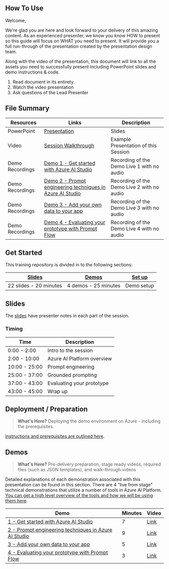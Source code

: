 ## How To Use

Welcome,

We're glad you are here and look forward to your delivery of this amazing content. As an experienced presenter, we know you know HOW to present so this guide will focus on WHAT you need to present. It will provide you a full run-through of the presentation created by the presentation design team. 

Along with the video of the presentation, this document will link to all the assets you need to successfully present including PowerPoint slides and demo instructions &
code.

1.  Read document in its entirety.
2.  Watch the video presentation
3.  Ask questions of the Lead Presenter

## File Summary

| Resources          | Links                            | Description |
|-------------------|----------------------------------|-------------------|
| PowerPoint        | [Presentation](https://aka.ms/AArxdf2) | Slides |
| Video            | [Session Walkthrough](https://aka.ms/AArxdew) | Example Presentation of this Session |
| Demo Recordings           | [Demo 1 - Get started with Azure AI Studio](https://aka.ms/AArxl37) | Recording of the Demo Live 1 with no audio| 
| Demo Recordings           | [Demo 2 - Prompt engineering techniques in Azure AI Studio](https://aka.ms/AArxl3e) | Recording of the Demo Live 2 with no audio| 
| Demo Recordings           | [Demo 3 - Add your own data to your app](https://aka.ms/AArxdeq) | Recording of the Demo Live 3 with no audio| 
| Demo Recordings           | [Demo 4 - Evaluating your prototype with Prompt Flow](https://aka.ms/AArxl3p) | Recording of the Demo Live 4 with no audio| 

## Get Started

This training repository is divided in to the following sections:

| [Slides](#slides) | [Demos](../src/README.md) | [Set up](../src/set_up.md) | 
|-------------------|---------------------------|--------------------------------------
| 22 slides - 20 minutes| 4 demos - 25 minutes | Demo setup

## Slides

The [slides](https://aka.ms/AArxdf2) have presenter notes in each part of the session.

### Timing

| Time        | Description 
--------------|-------------
0:00 - 2:00   | Intro to the session 
2:00 - 10:00  | Azure AI Platform overview
10:00 - 25:00 | Prompt engineering
25:00 - 37:00 | Grounded prompting
37:00 - 43:00 | Evaluating your prototype
43:00 - 45:00 | Wrap up

## Deployment / Preparation

>**What's Here?** Deploying the demo environment on Azure - including the prerequisites.

[Instructions and prerequisites are outlined here](../src/set_up.md). 


## Demos

> **What's Here?** Pre-delivery preparation, stage ready videos, required files (such as JSON templates), and walk-through videos

Detailed explanations of each demonstration associated with this presentation can be found in this section. There are 4 "live from stage" technical demonstrations that utilize a number of tools in Azure AI Platform. [You can get a high level overview of the tools and how we will be using them here](../src/README.md).

| Demo 	                                                                                               | Minutes | Video |
-------------------------------------------------------------------------------------------------------|---------|----------------- | 
|  [1 - Get started with Azure AI Studio](../src/demo1_get_started_with_Azure_AI_Studio.md) | 7       | [Link](https://aka.ms/AArxl37) |
|  [2 - Prompt engineering techniques in Azure AI Studio](../src/demo2_prompt_eng_techniques_playground.md) | 9       | [Link](https://aka.ms/AArxl37) |
|  [3 - Add your own data to your app](../src/demo3_add_your_own_data.md)| 5       | [Link](https://aka.ms/AArxdeq) |
|  [4 - Evaluating your prototype with Prompt Flow](../src/demo4_evaluate_your_prototype_w_pf.md)| 3      | [Link](https://aka.ms/AArxl3p) |
